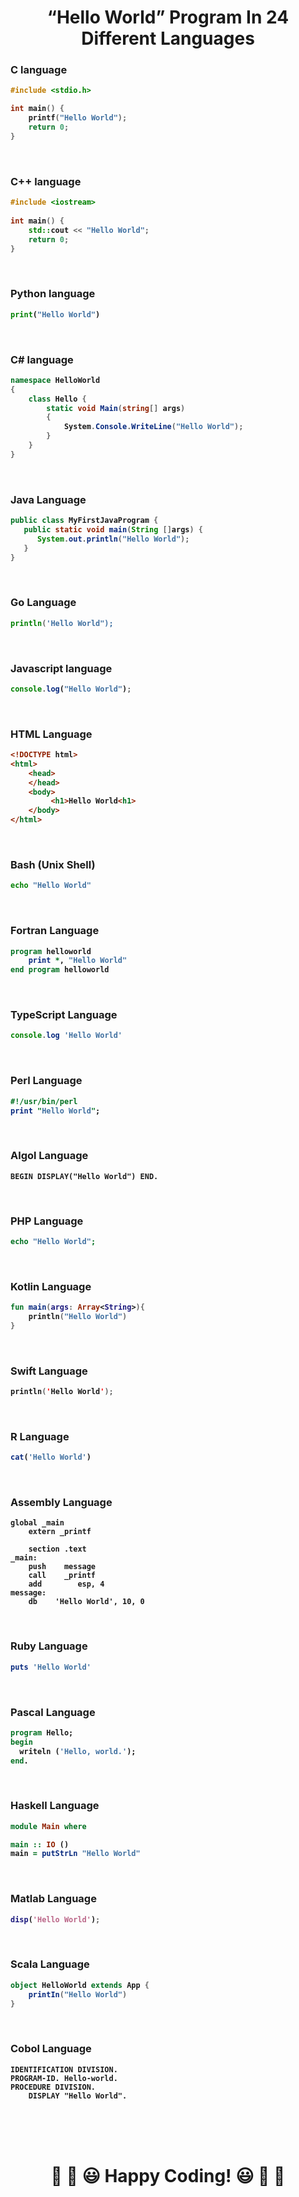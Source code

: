 <!--collected by chanchol kumar-->
<!---
chanchol kumar modok
Faculty of Computer Science & Engineering
Department of Electronics and communication Engineering
level-2;Semester-I
Hajee MOhammad Danesh Science & Technology University,Dinajpur-5200
Bangladesh
--->

<b><p> <center> <h1>“Hello World” Program In 24 Different Languages </h1></center></p>

### C language
```C
#include <stdio.h>

int main() {
    printf("Hello World");
    return 0;
}
```
<br/>

### C++ language
```C++
#include <iostream>
 
int main() {
    std::cout << "Hello World";
    return 0;
}
```
<br/>

### Python language
```python
print("Hello World")
```
<br/>

### C# language
```C#
namespace HelloWorld
{
    class Hello {        
        static void Main(string[] args)
        {
            System.Console.WriteLine("Hello World");
        }
    }
}
```
<br/>

### Java Language

```java
public class MyFirstJavaProgram {
   public static void main(String []args) {
      System.out.println("Hello World");
   }
}
```
<br/>

### Go Language
```go
println('Hello World");
```
<br/>

### Javascript language
```javascript
console.log("Hello World");
```
<br/>

### HTML Language
```html
<!DOCTYPE html>
<html>
    <head>
    </head>
    <body>
         <h1>Hello World<h1>
    </body>
</html>
```
<br/>

### Bash (Unix Shell)
```bash
echo "Hello World"
```
<br/>

### Fortran Language
```fortran
program helloworld
    print *, "Hello World"
end program helloworld
```
<br/>

### TypeScript Language

```typescript
console.log 'Hello World'
```

<br/>

### Perl Language
```perl
#!/usr/bin/perl
print "Hello World";
```
<br/>

### Algol Language
```algol
BEGIN DISPLAY("Hello World") END.
```
<br/>

### PHP Language
```php
echo "Hello World";
```
<br/>

### Kotlin Language
```kotlin
fun main(args: Array<String>){
    println("Hello World")
}
```
<br/>

### Swift Language
```swift
println('Hello World');
```
<br/>

### R Language
```r
cat('Hello World')
```
<br/>

### Assembly Language

```assembly
global _main
    extern _printf

    section .text
_main:
    push    message
    call    _printf
    add        esp, 4
message:
    db    'Hello World', 10, 0
```
<br/>

### Ruby Language
```ruby
puts 'Hello World'
```
<br/>

### Pascal Language
```pascal
program Hello;
begin
  writeln ('Hello, world.');
end.
```
<br/>

### Haskell Language
```haskell
module Main where

main :: IO ()
main = putStrLn "Hello World"
```
<br/>

### Matlab Language
```matlab
disp('Hello World');
```
<br/>

### Scala Language
```scala
object HelloWorld extends App {
    printIn("Hello World")
}
```
<br/>

### Cobol Language
```cobal
IDENTIFICATION DIVISION.
PROGRAM-ID. Hello-world.
PROCEDURE DIVISION.
    DISPLAY "Hello World".
```
<br/>
<br/>
<br/>


# <b><p> <center> 🎉 🎊 😃 Happy Coding! 😃 🎊 🎉 </center></p>
